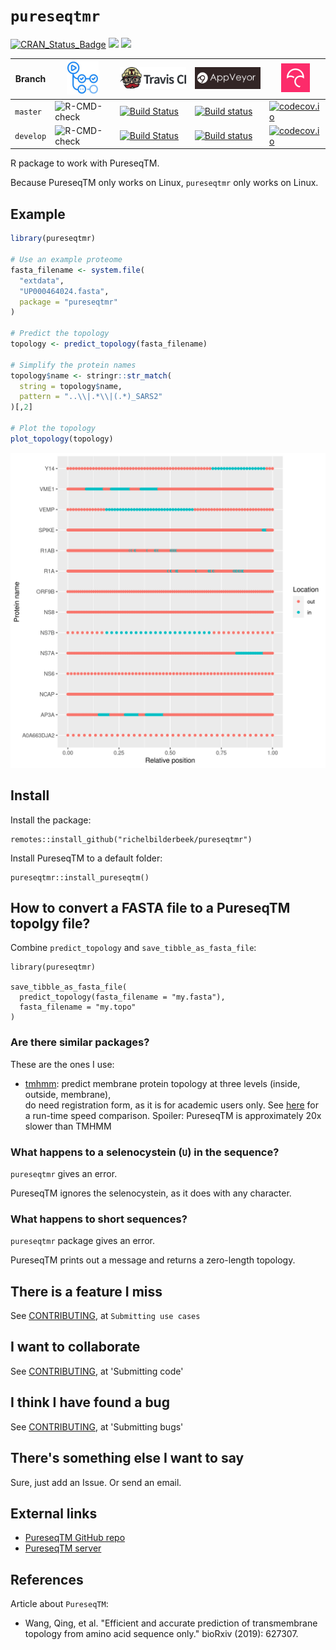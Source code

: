 # `pureseqtmr`

[![CRAN_Status_Badge](http://www.r-pkg.org/badges/version/pureseqtmr)](https://cran.r-project.org/package=pureseqtmr)
[![](http://cranlogs.r-pkg.org/badges/grand-total/pureseqtmr)]( https://CRAN.R-project.org/package=pureseqtmr)
[![](http://cranlogs.r-pkg.org/badges/pureseqtmr)](https://CRAN.R-project.org/package=pureseqtmr)

Branch   |[![GitHub Actions logo](man/figures/GitHubActions.png)](https://github.com/richelbilderbeek/pureseqtmr/actions)|[![Travis CI logo](man/figures/TravisCI.png)](https://travis-ci.com)                                                                      |[![Travis CI logo](man/figures/AppVeyor.png)](https://appveyor.com)                                                                                                                |[![Codecov logo](man/figures/Codecov.png)](https://www.codecov.io)
---------|---------------------------------------------------------------------------------------------------------------|------------------------------------------------------------------------------------------------------------------------------------------|-----------------------------------------------------------------------------------------------------------------------------------------------------------------------------------|------------------------------------------------------------------------------------------------------------------------------------------------------------------------
`master` |![R-CMD-check](https://github.com/richelbilderbeek/pureseqtmr/workflows/R-CMD-check/badge.svg?branch=master)   |[![Build Status](https://travis-ci.com/richelbilderbeek/pureseqtmr.svg?branch=master)](https://travis-ci.com/richelbilderbeek/pureseqtmr) |[![Build status](https://ci.appveyor.com/api/projects/status/33mty2r5hlryv54k/branch/master?svg=true)](https://ci.appveyor.com/project/richelbilderbeek/pureseqtmr/branch/master)  |[![codecov.io](https://codecov.io/github/richelbilderbeek/pureseqtmr/coverage.svg?branch=master)](https://codecov.io/github/richelbilderbeek/pureseqtmr/branch/master)
`develop`|![R-CMD-check](https://github.com/richelbilderbeek/pureseqtmr/workflows/R-CMD-check/badge.svg?branch=develop)  |[![Build Status](https://travis-ci.com/richelbilderbeek/pureseqtmr.svg?branch=develop)](https://travis-ci.com/richelbilderbeek/pureseqtmr)|[![Build status](https://ci.appveyor.com/api/projects/status/33mty2r5hlryv54k/branch/develop?svg=true)](https://ci.appveyor.com/project/richelbilderbeek/pureseqtmr/branch/develop)|[![codecov.io](https://codecov.io/github/richelbilderbeek/pureseqtmr/coverage.svg?branch=develop)](https://codecov.io/github/richelbilderbeek/pureseqtmr/branch/develop)

R package to work with PureseqTM.

Because PureseqTM only works on Linux, `pureseqtmr` only works on Linux.

## Example

```r
library(pureseqtmr)

# Use an example proteome
fasta_filename <- system.file(
  "extdata", 
  "UP000464024.fasta", 
  package = "pureseqtmr"
)

# Predict the topology
topology <- predict_topology(fasta_filename)

# Simplify the protein names
topology$name <- stringr::str_match(
  string = topology$name,
  pattern = "..\\|.*\\|(.*)_SARS2"
)[,2]

# Plot the topology
plot_topology(topology)
```

![SARS-CoV-2 topology](man/figures/sars_cov_2_topology.png)


## Install

Install the package:

```
remotes::install_github("richelbilderbeek/pureseqtmr")
```

Install PureseqTM to a default folder:

```
pureseqtmr::install_pureseqtm()
```

## How to convert a FASTA file to a PureseqTM topolgy file?

Combine `predict_topology` and `save_tibble_as_fasta_file`:

```
library(pureseqtmr)

save_tibble_as_fasta_file(
  predict_topology(fasta_filename = "my.fasta"),
  fasta_filename = "my.topo"
)
```

### Are there similar packages?

These are the ones I use:

 * [tmhmm](https://github.com/richelbilderbeek/tmhmm): 
   predict membrane protein topology at three levels (inside, outside, membrane),  
   do need registration form, as it is for academic users only.
   See [here](doc/speed_comparison.md) for a run-time speed comparison.
   Spoiler: PureseqTM is approximately 20x slower than TMHMM

### What happens to a selenocystein (`U`) in the sequence?

`pureseqtmr` gives an error.

PureseqTM ignores the selenocystein, as it does with any character.

### What happens to short sequences?

`pureseqtmr` package gives an error.

PureseqTM prints out a message and returns a zero-length topology.

## There is a feature I miss

See [CONTRIBUTING](CONTRIBUTING.md), at `Submitting use cases`

## I want to collaborate

See [CONTRIBUTING](CONTRIBUTING.md), at 'Submitting code'

## I think I have found a bug

See [CONTRIBUTING](CONTRIBUTING.md), at 'Submitting bugs' 

## There's something else I want to say

Sure, just add an Issue. Or send an email.

## External links

 * [PureseqTM GitHub repo](https://github.com/PureseqTM/pureseqTM_package)
 * [PureseqTM server](http://pureseqtm.predmp.com/)

## References

Article about `PureseqTM`:

 * Wang, Qing, et al. "Efficient and accurate prediction of transmembrane topology from amino acid sequence only." bioRxiv (2019): 627307.


